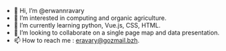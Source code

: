 - 👋 Hi, I’m @erwannravary
- 👀 I’m interested in computing and organic agriculture.
- 🌱 I’m currently learning python, Vue.js, CSS, HTML.
- 💞️ I’m looking to collaborate on a single page map and data presentation.
- 📫 How to reach me : eravary@gozmail.bzh.
<!-- 
- ⚡ Fun fact: ...
--->

<!---
erwannravary/erwannravary is a ✨ special ✨ repository because its `README.md` (this file) appears on your GitHub profile.
You can click the Preview link to take a look at your changes.
--->
